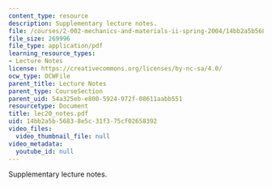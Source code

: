 ```yaml
---
content_type: resource
description: Supplementary lecture notes.
file: /courses/2-002-mechanics-and-materials-ii-spring-2004/14bb2a5b56838e5c31f375cf02658392_lec20_notes.pdf
file_size: 269996
file_type: application/pdf
learning_resource_types:
- Lecture Notes
license: https://creativecommons.org/licenses/by-nc-sa/4.0/
ocw_type: OCWFile
parent_title: Lecture Notes
parent_type: CourseSection
parent_uid: 54a325eb-e800-5924-972f-08611aabb551
resourcetype: Document
title: lec20_notes.pdf
uid: 14bb2a5b-5683-8e5c-31f3-75cf02658392
video_files:
  video_thumbnail_file: null
video_metadata:
  youtube_id: null
---
```

Supplementary lecture notes.